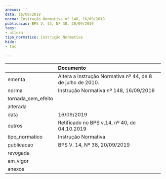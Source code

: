 ```yaml
---
anexos: ''
data: 16/09/2019
norma: Instrução Normativa nº 148, 16/09/2019
publicacao: BPS V. 14, Nº 38, 20/09/2019
tags:
- altera
tipo_normatico: Instrução Normativa
hide: 
- toc 
 
---
```


|                    | Documento                                                  |
|:-------------------|:-----------------------------------------------------------|
| ementa             | Altera a Instrução Normativa nº 44, de 8 de julho de 2010. |
| norma              | Instrução Normativa nº 148, 16/09/2019                     |
| tornada_sem_efeito |                                                            |
| alterada           |                                                            |
| data               | 16/09/2019                                                 |
| outros             | Retificado no BPS v.14, nº 40, de 04.10.2019               |
| tipo_normatico     | Instrução Normativa                                        |
| publicacao         | BPS V. 14, Nº 38, 20/09/2019                               |
| revogada           |                                                            |
| em_vigor           |                                                            |
| anexos             |                                                            |